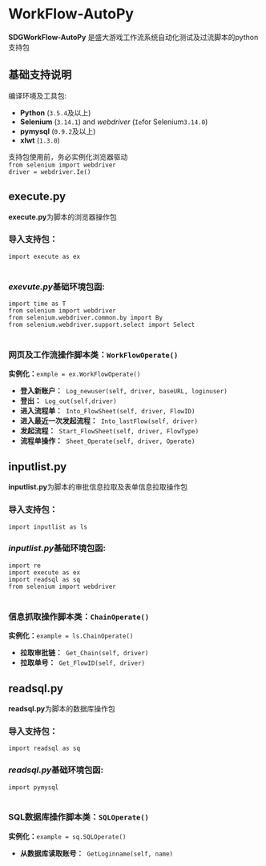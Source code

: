 # WorkFlow-AutoPy
**SDGWorkFlow-AutoPy** 是盛大游戏工作流系统自动化测试及过流脚本的python支持包
## 基础支持说明 <br> 
编译环境及工具包:

- **Python** (`3.5.4`及以上) 
- **Selenium** (`3.14.1`) and *webdriver* (`Ie`for Selenium`3.14.0`)
- **pymysql** (`0.9.2`及以上)
- **xlwt** (`1.3.0`)


支持包使用前，务必实例化浏览器驱动<br>
`from selenium import webdriver `<br>
`driver = webdriver.Ie()`


## execute.py  <br>

**execute.py**为脚本的浏览器操作包<br>
### 导入支持包：<br>
`import execute as ex `<br>
<br>
### *exevute.py*基础环境包函:<br>
`import time as T`<br>
`from selenium import webdriver`<br>
`from selenium.webdriver.common.by import By`<br>
`from selenium.webdriver.support.select import Select`<br>
<br>
### 网页及工作流操作脚本类：`WorkFlowOperate()`
**实例化：**`exmple = ex.WorkFlowOperate()`<br>

- **登入新账户：**` Log_newuser(self, driver, baseURL, loginuser)`<br>
- **登出：**` Log_out(self,driver)`<br>
- **进入流程单：**` Into_FlowSheet(self, driver, FlowID)`<br>
- **进入最近一次发起流程：**` Into_lastFlow(self, driver)`<br>
- **发起流程：**` Start_FlowSheet(self, driver, FlowType)`<br>
- **流程单操作：**` Sheet_Operate(self, driver, Operate)`<br>




## inputlist.py <br>

**inputlist.py**为脚本的审批信息拉取及表单信息拉取操作包<br>
### 导入支持包：<br>
`import inputlist as ls `
<br>
### *inputlist.py*基础环境包函:<br>
`import re`<br>
`import execute as ex`<br>
`import readsql as sq`<br>
`from selenium import webdriver`<br>
<br>
### 信息抓取操作脚本类：`ChainOperate()`
**实例化：**`example = ls.ChainOperate()`<br>

- **拉取审批链：**` Get_Chain(self, driver)`<br>
- **拉取单号：**` Get_FlowID(self, driver)`<br>




## readsql.py <br>
**readsql.py**为脚本的数据库操作包<br>
### 导入支持包：<br>
`import readsql as sq`
<br>
### *readsql.py*基础环境包函:<br>
`import pymysql`<br>
<br>
### SQL数据库操作脚本类：`SQLOperate()`
**实例化：**`example = sq.SQLOperate()`<br>

- **从数据库读取账号：**` GetLoginname(self, name)`<br>